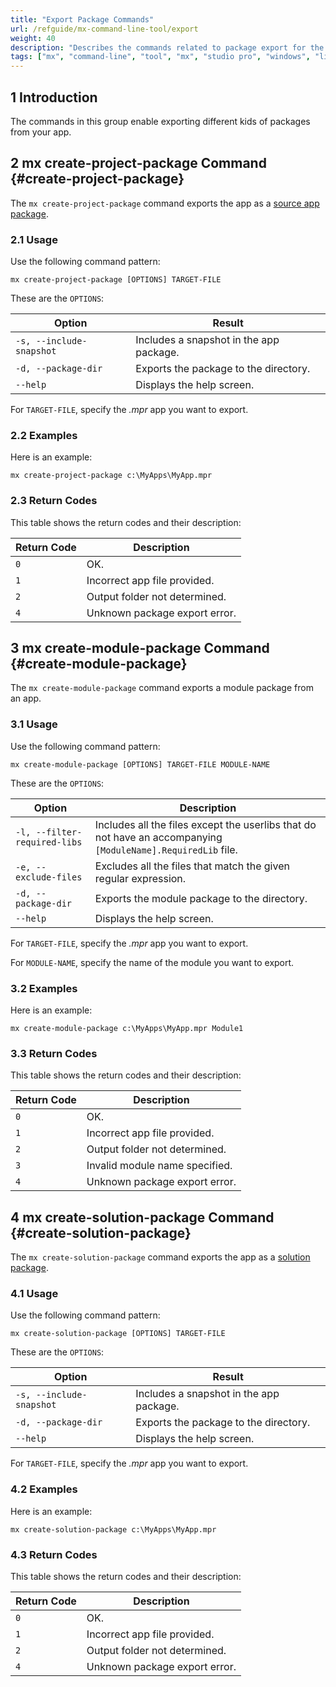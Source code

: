```yaml
---
title: "Export Package Commands"
url: /refguide/mx-command-line-tool/export
weight: 40
description: "Describes the commands related to package export for the mx command-line tool."
tags: ["mx", "command-line", "tool", "mx", "studio pro", "windows", "linux", "create-project-package", "create-module-package", "create-solution-package"]
---
```


## 1 Introduction

The commands in this group enable exporting different kids of packages from your app.

## 2 mx create-project-package Command {#create-project-package}

The `mx create-project-package` command exports the app as a [source app package](/refguide/export-app-package-dialog/).

### 2.1 Usage

Use the following command pattern:

`mx create-project-package [OPTIONS] TARGET-FILE`

These are the `OPTIONS`:

| Option | Result |
| --- | --- |
| `-s, --include-snapshot` | Includes a snapshot in the app package. |
| `-d, --package-dir` | Exports the package to the directory. |
| `--help` | Displays the help screen. |

For `TARGET-FILE`, specify the *.mpr* app you want to export.

### 2.2 Examples

Here is an example:

`mx create-project-package c:\MyApps\MyApp.mpr` 

### 2.3 Return Codes

This table shows the return codes and their description:

| Return Code | Description |
| --- | --- |
| `0` | OK. |
| `1` | Incorrect app file provided. |
| `2` | Output folder not determined. |
| `4` | Unknown package export error. |

## 3 mx create-module-package Command {#create-module-package}

The `mx create-module-package` command exports a module package from an app.

### 3.1 Usage

Use the following command pattern:

`mx create-module-package [OPTIONS] TARGET-FILE MODULE-NAME`

These are the `OPTIONS`:

| Option | Description |
| --- | --- |
| `-l, --filter-required-libs` | Includes all the files except the userlibs that do not have an accompanying `[ModuleName].RequiredLib` file. | 
| `-e, --exclude-files` | Excludes all the files that match the given regular expression. |
| `-d, --package-dir` | Exports the module package to the directory. |
| `--help` | Displays the help screen. |

For `TARGET-FILE`, specify the *.mpr* app you want to export.

For `MODULE-NAME`, specify the name of the module you want to export.

### 3.2 Examples

Here is an example:

`mx create-module-package c:\MyApps\MyApp.mpr Module1` 

### 3.3 Return Codes

This table shows the return codes and their description:

| Return Code | Description |
| --- | --- |
| `0` | OK. |
| `1` | Incorrect app file provided. |
| `2` | Output folder not determined. |
| `3` | Invalid module name specified. |
| `4` | Unknown package export error. |

## 4 mx create-solution-package Command {#create-solution-package}

The `mx create-solution-package` command exports the app as a [solution package](/refguide/export-app-package-dialog/).

### 4.1 Usage

Use the following command pattern:

`mx create-solution-package [OPTIONS] TARGET-FILE`

These are the `OPTIONS`:

| Option | Result |
| --- | --- |
| `-s, --include-snapshot` | Includes a snapshot in the app package. |
| `-d, --package-dir` | Exports the package to the directory. |
| `--help` | Displays the help screen. |

For `TARGET-FILE`, specify the *.mpr* app you want to export.

### 4.2 Examples

Here is an example:

`mx create-solution-package c:\MyApps\MyApp.mpr` 

### 4.3 Return Codes

This table shows the return codes and their description:

| Return Code | Description |
| --- | --- |
| `0` | OK. |
| `1` | Incorrect app file provided. |
| `2` | Output folder not determined. |
| `4` | Unknown package export error. |
